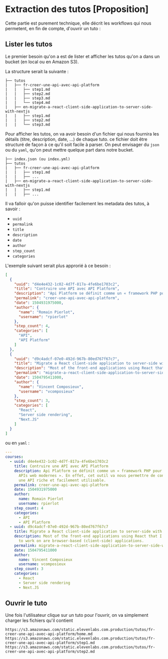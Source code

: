# Extraction des tutos [Proposition]

Cette partie est purement technique, elle décrit les workflows qui nous permetent, en fin de compte, d'ouvrir un tuto :

## Lister les tutos

Le premier besoin qu'on a est de lister et afficher les tutos qu'on a dans un bucket (en local ou en Amazon S3).

La structure serait la suivante :

```
├── tutos
|   ├── fr-creer-une-api-avec-api-platform
|   |   ├── step1.md
|   |   ├── step2.md
|   |   ├── step3.md
|   |   └── step4.md
|   ├── en-migrate-a-react-client-side-application-to-server-side-with-nextjs
|   |   ├── step1.md
|   |   ├── step2.md
|   |   └── step3.md
```

Pour afficher les tutos, on va avoir besoin d'un fichier qui nous fournira les détails (titre, description, date, ...) de chaque tuto. ce fichier doit être structuré de façon à ce qu'il soit facile à parser. On peut envisager du `json` ou du `yaml`, qu'on peut mettre quelque part dans notre bucket.

```
├── index.json (ou index.yml)
├── tutos
|   ├── fr-creer-une-api-avec-api-platform
|   |   ├── step1.md
|   |   ├── ...
|   ├── en-migrate-a-react-client-side-application-to-server-side-with-nextjs
|   |   ├── step1.md
|   |   ├── ...
```

Il va falloir qu'on puisse identifier facilement les metadata des tutos, à savoir :

- `uuid`
- `permalink`
- `title`
- `description`
- `date`
- `author`
- `step_count`
- `categories`

L'exemple suivant serait plus approrié à ce besoin :

```json
[
  {
    "uuid": "d4e4e432-1c02-4d7f-817a-4fe6be1703c2",
    "title": "Contruire une API avec API Platform",
    "description": "Api Platform se définit comme un « framework PHP pour construire des APIs web modernes ». En effet, cet outil va nous permettre de construire rapidement une API riche et facilement utilisable.",
    "permalink": "creer-une-api-avec-api-platform",
    "date": 1504931975000,
    "author": {
      "name": "Romain Pierlot",
      "username": "rpierlot"
    },
    "step_count": 4,
    "categories": [
      "API",
      "API Platform"
    ]
  },
  {
    "uuid": "d9c4adcf-07e0-492d-967b-80ed767f67c7",
    "title": "Migrate a React client-side application to server-side with Next.JS",
    "description": "Most of the front-end applications using React that I’ve been able to work on are browser-based (client-side) applications.",
    "permalink": "migrate-a-react-client-side-application-to-server-side-with-nextjs",
    "date": 1504795411000,
    "author": {
      "name": "Vincent Composieux",
      "username": "vcomposieux"
    },
    "step_count": 3,
    "categories": [
      "React",
      "Server side rendering",
      "Next.JS"
    ]
  }
]
```

ou en `yaml` :

```yaml
---
courses:
  - uuid: d4e4e432-1c02-4d7f-817a-4fe6be1703c2
    title: Contruire une API avec API Platform
    description: Api Platform se définit comme un « framework PHP pour construire des
      APIs web modernes ». En effet, cet outil va nous permettre de construire rapidement
      une API riche et facilement utilisable.
    permalink: creer-une-api-avec-api-platform
    date: 1504931975000
    author:
      name: Romain Pierlot
      username: rpierlot
    step_count: 4
    categories:
      - API
      - API Platform
  - uuid: d9c4adcf-07e0-492d-967b-80ed767f67c7
    title: Migrate a React client-side application to server-side with Next.JS
    description: Most of the front-end applications using React that I’ve been able
      to work on are browser-based (client-side) applications.
    permalink: migrate-a-react-client-side-application-to-server-side-with-nextjs
    date: 1504795411000
    author:
      name: Vincent Composieux
      username: vcomposieux
    step_count: 3
    categories:
      - React
      - Server side rendering
      - Next.JS
```

## Ouvrir le tuto

Une fois l'utilisateur clique sur un tuto pour l'ouvrir, on va simplement charger les fichiers qu'il contient

```
https://s3.amazonaws.com/static.elevenlabs.com.production/tutos/fr-creer-une-api-avec-api-platform/home.md
https://s3.amazonaws.com/static.elevenlabs.com.production/tutos/fr-creer-une-api-avec-api-platform/step1.md
https://s3.amazonaws.com/static.elevenlabs.com.production/tutos/fr-creer-une-api-avec-api-platform/step2.md
```
